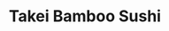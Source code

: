 ---
layout: place
title: "Takei Bamboo Sushi"
permalink: /new-jersey/wayne/takei-bamboo-sushi.html
stateAbbr: NJ
stateName: New Jersey
cityName: Wayne
seo:
  name: "Takei Bamboo Sushi"
  type: Restaurant
  links: http://bambootakeisushi.com/
description: "Looking for sushi in Wayne, New Jersey? Check out Takei Bamboo Sushi for a delightful Japanese dining experience. Enjoy a variety of sushi and other dishes i..."
place_id: ChIJjxhRc9UDw4kRqD55tRyxGQc
photos:
  - name: >-
      places/ChIJjxhRc9UDw4kRqD55tRyxGQc/photos/AeeoHcKnBddBk500NxHxvaazqzKxacZjVVaPpKCl6gaQzjjZuhcz23S6xn0V2JBJp80xyilAuzAk4biRMirx7a3RJO2iXdYOLpj0e3yrjf-qYYdyJgTRwOG0IxqDd1NYdvjv3RGitpt2YU2f6W9vG0FJG_0V2vvviV4wLBbzZ-l4JJ4XzDhF8BaBw46jQK3KZKh3ZFJ6tIBHqr10YBrKJ2Nk9j932U0wre4TXELr5xfh1eIWV-aMyWfL4DF-wwHVMWlAO48XPtjjAGyLTcQ_-AOQNEMZO3-FjQhYAaPUqt1zDmSaDq9bWrkdfv3UUIi9Nu0P5vXpeYa7CmX_oVwn_zH_nt6prfz20cOcfOzGLLfubR_t7XvPx_2abz-elniCIFEoGp5yp2huzOGZrEW2v2L4AAhtvOK7PsCgYj6J1G6LhaQ
    widthPx: 3024
    heightPx: 4032
    authorAttributions:
      - displayName: Kimberly Tuano
        uri: https://maps.google.com/maps/contrib/117614937536761983072
        photoUri: >-
          https://lh3.googleusercontent.com/a-/ALV-UjWBqtCqIkmzz8lmA5-jHgh5GoeccHbNZKguerANVwwmRfu8RyskaA=s100-p-k-no-mo
    flagContentUri: >-
      https://www.google.com/local/imagery/report/?cb_client=maps_api_places.places_api&image_key=!1e10!2sCIHM0ogKEICAgIDr4Ja6aw&hl=en-US
    googleMapsUri: >-
      https://www.google.com/maps/place//data=!3m4!1e2!3m2!1sCIHM0ogKEICAgIDr4Ja6aw!2e10!4m2!3m1!1s0x89c303d57351188f:0x719b11cb5793ea8
  - name: >-
      places/ChIJjxhRc9UDw4kRqD55tRyxGQc/photos/AeeoHcI7yzPZE_6x5pvaYFoMPIM4-FS--8xXiV3Jrib0aLB-0sYukfDwrZ6pbRFPBv86a5VebFmEV1VwViuZ_pidxI5ZD_DaDTV-tsqAp28nKV_Rkt9X5tlJ_hbdIq7K7nGs71TB4G7SEeHNEr-z3JrHZbU_hpXDtXHEA3LAFGURXVByUpfcNi5-sgpoTd-xTaON1jV3wT_dnyycGpIvs9MZzUXN4VsVqPqIjGsdSDAhatGf5p5w5ana0JLSBAIqIrW6Bt0tJOI0-7DdR9TSwcbuwaVAbZTpJU60Nc5ypAnacsWXr2jOe9TrBUi48akoItH5mxUoiqg2l-UQRs0weIH_DpljQKD3O2JzpmQ720ZdpH_30eFZPC51sVNDRScC-Rfv2rpi9x8tDb1LjefK3dnCo-RGdzVZq-IZsUHcLusA5cmZOq-t
    widthPx: 4032
    heightPx: 1960
    authorAttributions:
      - displayName: Hae Kim
        uri: https://maps.google.com/maps/contrib/107121422858289789450
        photoUri: >-
          https://lh3.googleusercontent.com/a-/ALV-UjVcYGhKSmmrjK_kp3G0gSzMhHDX-nV9dDZn6KUXBfgS5ZdQNfOATA=s100-p-k-no-mo
    flagContentUri: >-
      https://www.google.com/local/imagery/report/?cb_client=maps_api_places.places_api&image_key=!1e10!2sCIHM0ogKEICAgID4mtHklAE&hl=en-US
    googleMapsUri: >-
      https://www.google.com/maps/place//data=!3m4!1e2!3m2!1sCIHM0ogKEICAgID4mtHklAE!2e10!4m2!3m1!1s0x89c303d57351188f:0x719b11cb5793ea8
  - name: >-
      places/ChIJjxhRc9UDw4kRqD55tRyxGQc/photos/AeeoHcK9Nb5Yx_3itUpTk8yX7F4DFcDs4m6S9YJO-x_U1--KHzWKXZmehefmuw8Jeg-Hnh8vITKTiL4JTAsZL8C2okguo-bgtoNBG9ZcvT6FZsbgwoPxXLOtu-dFG0esH6syaUXaSsZh6EZ9bxXHWg4A5CRvpYeOoXy-vwOkty14dnJDzyM7TqPUTB13mte8_rZChEnjzn0xlGh-saal7d2blqJ78lj2DzwVYYcSe1kQcFYaS8cajnKqkMqT657gME0IgPqU90ZcRAD8AfySHNcfUZ4vjsHrNkTRV44ih8N-xsR6VUmxuuXIpCjWXPtmZj5m_adrGFr-bQEiO1oPBEXzA56LfMKGUVNkJriiD_Q6VFnFkX4NExl7G9BzQk4iOMd1t3SzDOHMv9S1kiqKaPH3MaS6Ss28TDUFU3-t8Jxdy9zuk1L8
    widthPx: 3024
    heightPx: 4032
    authorAttributions:
      - displayName: Kimberly Tuano
        uri: https://maps.google.com/maps/contrib/117614937536761983072
        photoUri: >-
          https://lh3.googleusercontent.com/a-/ALV-UjWBqtCqIkmzz8lmA5-jHgh5GoeccHbNZKguerANVwwmRfu8RyskaA=s100-p-k-no-mo
    flagContentUri: >-
      https://www.google.com/local/imagery/report/?cb_client=maps_api_places.places_api&image_key=!1e10!2sCIHM0ogKEICAgIDr4Ja66wE&hl=en-US
    googleMapsUri: >-
      https://www.google.com/maps/place//data=!3m4!1e2!3m2!1sCIHM0ogKEICAgIDr4Ja66wE!2e10!4m2!3m1!1s0x89c303d57351188f:0x719b11cb5793ea8
  - name: >-
      places/ChIJjxhRc9UDw4kRqD55tRyxGQc/photos/AeeoHcJDhDklaaYsx66rs1-XCAR-B8gvn73dXKnK2LBeESpanhrHtb7y8lxQrwNGY7HWdfuiLLiL2OMl75f5Gr6QW0oI0oMQRXCM4d8oo30NwqaHq09rRGwr3KRFvZCPCJc0LtTzjKCmFpXVXKLynGTcF-pnETmMFRplGj1WiYBoiSlqaJQEiVrNBpCIcWfcfydgOqYWS3LP_uQwrW_4-z_ywtiHkGOG7sMQnpxXA2FSN4t-nm9x6oi3BB2XhkxflZ-h-9yOFxpxQXqTJaSVFkPJ5QibwCW4Eg4CPjYLhXg_ny9ZIds2w6yFk5ZlXgLGPhnCEFOCU8Ot1C_vGVs0BjUpxGKlI9BOoCTLOpiifRDwhTR1TGBsSNFud_-8YZf-fRkscnFo2y_Q6DkIQ2X_0pjju-huh3lxLHmMWOzmegqWtSX6ZA
    widthPx: 4000
    heightPx: 3000
    authorAttributions:
      - displayName: Hector Alvarez
        uri: https://maps.google.com/maps/contrib/106977259794674462778
        photoUri: >-
          https://lh3.googleusercontent.com/a-/ALV-UjXK4XMRM84c7ONf37GeOZoVHrPGHeOQbQQglEo1ecFjbWoe1Ui1=s100-p-k-no-mo
    flagContentUri: >-
      https://www.google.com/local/imagery/report/?cb_client=maps_api_places.places_api&image_key=!1e10!2sCIHM0ogKEICAgICek53pEQ&hl=en-US
    googleMapsUri: >-
      https://www.google.com/maps/place//data=!3m4!1e2!3m2!1sCIHM0ogKEICAgICek53pEQ!2e10!4m2!3m1!1s0x89c303d57351188f:0x719b11cb5793ea8
  - name: >-
      places/ChIJjxhRc9UDw4kRqD55tRyxGQc/photos/AeeoHcKVlV71CTv0bakNpxTzt4y_21yYRF4DiqT0hqnbahMTyD34nu2mQzFA0ujFS07nR7YHQr_ivEv0nFTErZEuX4xu-JBUd1XuSJoGCrAlQcvhMN9aR--BxTDBEwWaGM5rYDXTNPu63qlVYWLdTuwQg7ws906tXBBYzaMoYnlV4PCknEKMuuH5RucgXIUexZ4-cLoc-dSpqCQ52ARRROzOWigqZ2-qzvd3yfGJyoilPPQB8gbYq0FtmSKm4J4RZeHsgqW-oECZzZ38R6CnbrOtKUo4bxYEt3Iefa-Llc0N6earJEDApQWFKoX4aSpiLUBlKuwTZ7U7Of4Ypn434ON5hsMBaRpa-VyzKfN9Zp6a4vLD3x-R9yUuFYVmOjiHC99i8OL7klom_6RElKgY0GVU2J37ESMFlTppICnRqjuB2NLSt94
    widthPx: 4000
    heightPx: 3000
    authorAttributions:
      - displayName: Hector Alvarez
        uri: https://maps.google.com/maps/contrib/106977259794674462778
        photoUri: >-
          https://lh3.googleusercontent.com/a-/ALV-UjXK4XMRM84c7ONf37GeOZoVHrPGHeOQbQQglEo1ecFjbWoe1Ui1=s100-p-k-no-mo
    flagContentUri: >-
      https://www.google.com/local/imagery/report/?cb_client=maps_api_places.places_api&image_key=!1e10!2sCIHM0ogKEICAgICek53pkQE&hl=en-US
    googleMapsUri: >-
      https://www.google.com/maps/place//data=!3m4!1e2!3m2!1sCIHM0ogKEICAgICek53pkQE!2e10!4m2!3m1!1s0x89c303d57351188f:0x719b11cb5793ea8
  - name: >-
      places/ChIJjxhRc9UDw4kRqD55tRyxGQc/photos/AeeoHcKVc60xPPCk8Om1MFz_tpUu1XFj107toWF_mT61aB-YdDaM6LCnHIc_lVOfPr8G7hJXpiWFYl-8Ti34GdVS7ME1kxDMemA4B2QNUnxUR28VeCe7AJTXUa2uuyPhilpySNvcOToOyfcQn7czd-seGEvWoJPHBH_MT9xPSM9j9xJVEpgIGg0CmpA_yjlrxPsjYjNJ6ye50hVM6aPA6oA2GPTv10zuKzNQD1L4LQkQxsmPfAvtAPxe0cRu0ap-Y7DcIg267fmokc0w8H1R4AXniYYqnUdmC9QWnhLhs4Yr2Va9qvaSAWoaE4jWx9OUyOozsWY8EZKu_teFNZwdPSwmihcqTbWyjPSODe8MH9x_WOwexB_n1mxWDgDGlNi-mMfy2LnWCvlxS7E3R5pS6UCpM-GswawakCom4DRN7stXZj2AC0A
    widthPx: 1242
    heightPx: 917
    authorAttributions:
      - displayName: Frank Ammirata
        uri: https://maps.google.com/maps/contrib/114933999429833835958
        photoUri: >-
          https://lh3.googleusercontent.com/a/ACg8ocKXmjQhx_eG9vDEgVJ3--NhTwRMgqQhA2pQyJHLRFho_mp0vQ=s100-p-k-no-mo
    flagContentUri: >-
      https://www.google.com/local/imagery/report/?cb_client=maps_api_places.places_api&image_key=!1e10!2sCIHM0ogKEICAgICB1dP6sgE&hl=en-US
    googleMapsUri: >-
      https://www.google.com/maps/place//data=!3m4!1e2!3m2!1sCIHM0ogKEICAgICB1dP6sgE!2e10!4m2!3m1!1s0x89c303d57351188f:0x719b11cb5793ea8
  - name: >-
      places/ChIJjxhRc9UDw4kRqD55tRyxGQc/photos/AeeoHcLmwM-E1Z0gSeTcrdTUuWG2aU7xOtG2W9aVmRfOnLqpgz_V3MCmHpUvjZLDfwhIXNwQzZ4Pow4J1ymGsNFPeVJTg2mpzPb_hRyJe0lGFFimlK3iDTaGglryHb5gAgNJO3JxMb9w5Cea8ZmIgyNx_vjOBwWIZsao_Lww8cSy5DGKngTljCsmEkJHoKcE-_lYNlIXzeD3HQ-sWWbuWZSMQv-rMFbFY3JhlwLmckVTL1aMdQPePYTIx27ZzcjlfrCs3CZjSW2zUJUmZhoA4LbsUfc2RsSaAChocHqxIGmcI_9dBDNe1Chs7-GGHexa40ynIVpVwmKpGTn4bK32oSk62Pr23DGIUEpWKidOK3uUKKhwYgT1MPkUeUN5kzUU4QIcRjnS3dwsgmKwPJ-S7h03is9pcig1-M9f5MCjbgwxKbgvK4M
    widthPx: 4032
    heightPx: 3024
    authorAttributions:
      - displayName: Kimberly Tuano
        uri: https://maps.google.com/maps/contrib/117614937536761983072
        photoUri: >-
          https://lh3.googleusercontent.com/a-/ALV-UjWBqtCqIkmzz8lmA5-jHgh5GoeccHbNZKguerANVwwmRfu8RyskaA=s100-p-k-no-mo
    flagContentUri: >-
      https://www.google.com/local/imagery/report/?cb_client=maps_api_places.places_api&image_key=!1e10!2sCIHM0ogKEICAgIDr4Ja6qwE&hl=en-US
    googleMapsUri: >-
      https://www.google.com/maps/place//data=!3m4!1e2!3m2!1sCIHM0ogKEICAgIDr4Ja6qwE!2e10!4m2!3m1!1s0x89c303d57351188f:0x719b11cb5793ea8
  - name: >-
      places/ChIJjxhRc9UDw4kRqD55tRyxGQc/photos/AeeoHcJowR6XcCjoSiEvFpJ7mrQfxp64YS52JPqoM7_fyS5upHCAGV5fsnu_xuw4hLzyny4PcO2r2kk_rg0gS8FQd4D9ZqUBOmC3cD6R4-GRT9Ts84QKsEFGXQMrEJLtq0ZHndOJscej926-sjYWxmGw9xDfFD8Gs8q7bwbpjWYz7UgwKA2UfqAZGiK1slIWDsT32W9kLRjWKxBiJkd2ThTsAqDLuuA9j9g9nWEpaBa5rKmZCbFh7ge1SRaivil_AcH8QAMaI7p3fjbGjOOZMyrcJvqb882nSEJ8U-bhv__BLRW7h9q2fenv6t4PmDjQmczSKtYJsPjwrM-PVZ05BDvWHoy_SZX0rAyRGK4R8-ISe_8ocIilxCKMh0GXvskE2R43yd8ZfA_YhVrSFg37jdd1I2A5YfdfFsaFUhNu0or5qm8
    widthPx: 1600
    heightPx: 900
    authorAttributions:
      - displayName: Girthlin
        uri: https://maps.google.com/maps/contrib/101169753682194706113
        photoUri: >-
          https://lh3.googleusercontent.com/a-/ALV-UjVAYWKicQwGNJdwrFYjWGJhn47v9C0CMk9TAf7__s0wst6ZpcNB=s100-p-k-no-mo
    flagContentUri: >-
      https://www.google.com/local/imagery/report/?cb_client=maps_api_places.places_api&image_key=!1e10!2sCIHM0ogKEICAgICExcKTeg&hl=en-US
    googleMapsUri: >-
      https://www.google.com/maps/place//data=!3m4!1e2!3m2!1sCIHM0ogKEICAgICExcKTeg!2e10!4m2!3m1!1s0x89c303d57351188f:0x719b11cb5793ea8
  - name: >-
      places/ChIJjxhRc9UDw4kRqD55tRyxGQc/photos/AeeoHcIY3UDKqiIhhUqgUL3dzxszZudenzEC3TD86ArP-Ak85HcBmyoFQpIbQUkXQEHRitWN4rkm12nILqmWASpaSkvvPaBV2JUSD98zsNfpF2X_0jCiUQq92SrH6nXSFXfplBKFt-j7xzwSTiaFIBhkiWAMXG3f58cQFsY9W8ML_sLFzLQvmDkGG2KYDTgS5Mxogwp71IVvtgrIitF-22Rz1CkvBzUpG8cbxatQcye34R73OF_dDGAHIMEDHWpw90Vk6fUnW5QEpF5rtXRwGe3_sOaP2VOcYNGHYv3ZCFuPpQ0L8gbGeSlANpvrG9xe6nCl5n9pHtVvuHLUggCMy95np8BRRtiWcobrHHj8AWukOl2IOdqAetHd8nGGaAXPTuCBXCOKFXi0D1Q467hCQt7WpQl7P2EfiQGX2Yrt80QQvh-O438q
    widthPx: 4000
    heightPx: 3000
    authorAttributions:
      - displayName: Hector Alvarez
        uri: https://maps.google.com/maps/contrib/106977259794674462778
        photoUri: >-
          https://lh3.googleusercontent.com/a-/ALV-UjXK4XMRM84c7ONf37GeOZoVHrPGHeOQbQQglEo1ecFjbWoe1Ui1=s100-p-k-no-mo
    flagContentUri: >-
      https://www.google.com/local/imagery/report/?cb_client=maps_api_places.places_api&image_key=!1e10!2sCIHM0ogKEICAgICek53p4QE&hl=en-US
    googleMapsUri: >-
      https://www.google.com/maps/place//data=!3m4!1e2!3m2!1sCIHM0ogKEICAgICek53p4QE!2e10!4m2!3m1!1s0x89c303d57351188f:0x719b11cb5793ea8
  - name: >-
      places/ChIJjxhRc9UDw4kRqD55tRyxGQc/photos/AeeoHcI7vptZP_qtoiZeJHKL-6qqkCF_0PBrs5JAmStXdpTxkdlUyT0Lx__61d8Q9ZBKHIG4773ls6ZpbWizROohiQjRMozS_KW_E2rw4h8IsxgNTAqfUwUz0a5z7usP8am45QdN9qay6ENPtazgC3sE_M3lWyvmrwhPl9oPHsy6Y6eLJiDgTDS9JqkQYD6lSLnD8Dfijjm6oLpvW5P7a1rKdmlsBbgRxmRg66BJQWneXI4mU27kN49_OiNZNcNUyhAjtUWq2O7mfYm_P8c_wz8VjWmsTvMiH5BftMC1hcyLeaOHb_5oE4-jHkurmo5HTtd78bSImZzUI6thKc96l-W8KptdPXc_y4Bi4WC_yaYtvBKYtabui0byt409fER5IBJLu9vISzhiotQw9HYFvtDT_OyzbrEsv90JHN_f86fbCE_pmxQ-
    widthPx: 1600
    heightPx: 900
    authorAttributions:
      - displayName: Girthlin
        uri: https://maps.google.com/maps/contrib/101169753682194706113
        photoUri: >-
          https://lh3.googleusercontent.com/a-/ALV-UjVAYWKicQwGNJdwrFYjWGJhn47v9C0CMk9TAf7__s0wst6ZpcNB=s100-p-k-no-mo
    flagContentUri: >-
      https://www.google.com/local/imagery/report/?cb_client=maps_api_places.places_api&image_key=!1e10!2sCIHM0ogKEICAgICExbKZ7AE&hl=en-US
    googleMapsUri: >-
      https://www.google.com/maps/place//data=!3m4!1e2!3m2!1sCIHM0ogKEICAgICExbKZ7AE!2e10!4m2!3m1!1s0x89c303d57351188f:0x719b11cb5793ea8
address: 142 US-202, Wayne, NJ 07470, USA
street: 142 US-202
city: Wayne
state: NJ
zip: '07470'
country: USA
neighborhood: null
latitude: '40.915025'
longitude: '-74.266724'
accessibility_options:
  wheelchairAccessibleParking: true
  wheelchairAccessibleEntrance: true
  wheelchairAccessibleRestroom: true
  wheelchairAccessibleSeating: true
business_status: OPERATIONAL
name: Takei Bamboo Sushi
google_maps_links:
  directionsUri: >-
    https://www.google.com/maps/dir//''/data=!4m7!4m6!1m1!4e2!1m2!1m1!1s0x89c303d57351188f:0x719b11cb5793ea8!3e0
  placeUri: https://maps.google.com/?cid=511634769545084584
  writeAReviewUri: >-
    https://www.google.com/maps/place//data=!4m3!3m2!1s0x89c303d57351188f:0x719b11cb5793ea8!12e1
  reviewsUri: >-
    https://www.google.com/maps/place//data=!4m4!3m3!1s0x89c303d57351188f:0x719b11cb5793ea8!9m1!1b1
  photosUri: >-
    https://www.google.com/maps/place//data=!4m3!3m2!1s0x89c303d57351188f:0x719b11cb5793ea8!10e5
primary_type: Sushi Restaurant
opening_hours:
  regular: null
  current: null
secondary_opening_hours:
  regular:
    weekdayDescriptions: null
    type: null
  current:
    weekdayDescriptions: null
    type: null
phone: (973) 997-8852
price_level: null
price_range: $20 &ndash; $30
rating: '4.6'
rating_count: 121
website: http://bambootakeisushi.com/
reviews:
  - name: >-
      places/ChIJjxhRc9UDw4kRqD55tRyxGQc/reviews/ChZDSUhNMG9nS0VJQ0FnSURyNEphNmN3EAE
    relativePublishTimeDescription: 9 months ago
    rating: 4
    text:
      text: >-
        pretty decent and good sushi spot. My local sushi place is closed on
        Tuesdays so im glad Takei is open those days.


        First visit and i didnt expect inside to be spacious. Its pretty clean
        and well kempt too. Took about 30mins to get order ready for pickup but
        understandable since i didnt really see a lot of staff.


        Sushi was fresh and tasted pretty good. We had the Takei special but I
        feel like ive tried those before (from other places) so wasnt really
        surprised. I was looking for something new or creative so im hoping to
        try more from the menu especially from the specials. Place has been here
        for a long time and for good reason. Glad I gave it a go!
      languageCode: en
    originalText:
      text: >-
        pretty decent and good sushi spot. My local sushi place is closed on
        Tuesdays so im glad Takei is open those days.


        First visit and i didnt expect inside to be spacious. Its pretty clean
        and well kempt too. Took about 30mins to get order ready for pickup but
        understandable since i didnt really see a lot of staff.


        Sushi was fresh and tasted pretty good. We had the Takei special but I
        feel like ive tried those before (from other places) so wasnt really
        surprised. I was looking for something new or creative so im hoping to
        try more from the menu especially from the specials. Place has been here
        for a long time and for good reason. Glad I gave it a go!
      languageCode: en
    authorAttribution:
      displayName: Kimberly Tuano
      uri: https://www.google.com/maps/contrib/117614937536761983072/reviews
      photoUri: >-
        https://lh3.googleusercontent.com/a-/ALV-UjWBqtCqIkmzz8lmA5-jHgh5GoeccHbNZKguerANVwwmRfu8RyskaA=s128-c0x00000000-cc-rp-mo-ba6
    publishTime: '2024-07-13T03:15:20.060725Z'
    flagContentUri: >-
      https://www.google.com/local/review/rap/report?postId=ChZDSUhNMG9nS0VJQ0FnSURyNEphNmN3EAE&d=17924085&t=1
    googleMapsUri: >-
      https://www.google.com/maps/reviews/data=!4m6!14m5!1m4!2m3!1sChZDSUhNMG9nS0VJQ0FnSURyNEphNmN3EAE!2m1!1s0x89c303d57351188f:0x719b11cb5793ea8
  - name: >-
      places/ChIJjxhRc9UDw4kRqD55tRyxGQc/reviews/ChdDSUhNMG9nS0VJQ0FnSURGc29IeXJnRRAB
    relativePublishTimeDescription: 9 months ago
    rating: 5
    text:
      text: >-
        Accidentally found this spot, turned out to be the best experience!


        Service here 10/10

        Had an amazing time

        *Special thanks to the chef for being so considerate and making a roll
        with cooked salmon for my mom. She doesn’t like eating raw fish.


        Definitely my new go to spot in NJ 🥰
      languageCode: en
    originalText:
      text: >-
        Accidentally found this spot, turned out to be the best experience!


        Service here 10/10

        Had an amazing time

        *Special thanks to the chef for being so considerate and making a roll
        with cooked salmon for my mom. She doesn’t like eating raw fish.


        Definitely my new go to spot in NJ 🥰
      languageCode: en
    authorAttribution:
      displayName: Ting Liu
      uri: https://www.google.com/maps/contrib/111365077158907091904/reviews
      photoUri: >-
        https://lh3.googleusercontent.com/a-/ALV-UjXn2S7dLb1LgKr9q80pZdgNK8-bfTN8nFEjV3YcYrXEYOpnGaY=s128-c0x00000000-cc-rp-mo-ba2
    publishTime: '2024-07-04T19:40:47.733568Z'
    flagContentUri: >-
      https://www.google.com/local/review/rap/report?postId=ChdDSUhNMG9nS0VJQ0FnSURGc29IeXJnRRAB&d=17924085&t=1
    googleMapsUri: >-
      https://www.google.com/maps/reviews/data=!4m6!14m5!1m4!2m3!1sChdDSUhNMG9nS0VJQ0FnSURGc29IeXJnRRAB!2m1!1s0x89c303d57351188f:0x719b11cb5793ea8
  - name: >-
      places/ChIJjxhRc9UDw4kRqD55tRyxGQc/reviews/ChZDSUhNMG9nS0VJQ0FnSUNlazUyeUNREAE
    relativePublishTimeDescription: 2 years ago
    rating: 5
    text:
      text: >-
        I love this place. Been here twice as of 9/22/22. It’s sorda like a
        hidden little gem. Located in a small plaza and there’s always parking.
        It’s super low key, very clean, sweet and cozy. The service is fast and
        the food is delicious. I already have my “ top sushi spots”  that I
        adore  in NJ but this one is now added to the list ♥️.
      languageCode: en
    originalText:
      text: >-
        I love this place. Been here twice as of 9/22/22. It’s sorda like a
        hidden little gem. Located in a small plaza and there’s always parking.
        It’s super low key, very clean, sweet and cozy. The service is fast and
        the food is delicious. I already have my “ top sushi spots”  that I
        adore  in NJ but this one is now added to the list ♥️.
      languageCode: en
    authorAttribution:
      displayName: Layla Perdomo
      uri: https://www.google.com/maps/contrib/111539103951987199058/reviews
      photoUri: >-
        https://lh3.googleusercontent.com/a-/ALV-UjUIVRsIy2LeGj7hRAkdp_6qxoZaGW593QTVeHBsP9iTEUK6XXMqmg=s128-c0x00000000-cc-rp-mo-ba4
    publishTime: '2022-09-22T22:23:55.807803Z'
    flagContentUri: >-
      https://www.google.com/local/review/rap/report?postId=ChZDSUhNMG9nS0VJQ0FnSUNlazUyeUNREAE&d=17924085&t=1
    googleMapsUri: >-
      https://www.google.com/maps/reviews/data=!4m6!14m5!1m4!2m3!1sChZDSUhNMG9nS0VJQ0FnSUNlazUyeUNREAE!2m1!1s0x89c303d57351188f:0x719b11cb5793ea8
  - name: >-
      places/ChIJjxhRc9UDw4kRqD55tRyxGQc/reviews/ChZDSUhNMG9nS0VJQ0FnSUNSNUtIWmFnEAE
    relativePublishTimeDescription: 2 years ago
    rating: 5
    text:
      text: >-
        Great traditional Japanese spot with first-class service. Was shocking
        find we found randomly. All the fish was very fresh, sweet, not fishy at
        all. The salmon was my favorite, tender and buttery. Rolls were tight,
        well rolled. There was a surprising amount of free stuff: edamame, miso
        soup, special roll, and even free ice cream mochi with the check. I felt
        like a celebrity. It's rare to see places offering complimentary items
        much anymore. Their customer service here is on par with Japan,
        definitely coming back. I love the ceramic tea cups here also.


        I was having a really bad week. Thank you so much to this place for the
        healing happy experience. 😊
      languageCode: en
    originalText:
      text: >-
        Great traditional Japanese spot with first-class service. Was shocking
        find we found randomly. All the fish was very fresh, sweet, not fishy at
        all. The salmon was my favorite, tender and buttery. Rolls were tight,
        well rolled. There was a surprising amount of free stuff: edamame, miso
        soup, special roll, and even free ice cream mochi with the check. I felt
        like a celebrity. It's rare to see places offering complimentary items
        much anymore. Their customer service here is on par with Japan,
        definitely coming back. I love the ceramic tea cups here also.


        I was having a really bad week. Thank you so much to this place for the
        healing happy experience. 😊
      languageCode: en
    authorAttribution:
      displayName: Loni
      uri: https://www.google.com/maps/contrib/112384680069000284539/reviews
      photoUri: >-
        https://lh3.googleusercontent.com/a-/ALV-UjV5r1sSxxo70rxdhl_Nzck9kjBxKo9Xi9TjO_8UiN3WCDY7f_YpiA=s128-c0x00000000-cc-rp-mo-ba4
    publishTime: '2023-03-25T19:32:32.324649Z'
    flagContentUri: >-
      https://www.google.com/local/review/rap/report?postId=ChZDSUhNMG9nS0VJQ0FnSUNSNUtIWmFnEAE&d=17924085&t=1
    googleMapsUri: >-
      https://www.google.com/maps/reviews/data=!4m6!14m5!1m4!2m3!1sChZDSUhNMG9nS0VJQ0FnSUNSNUtIWmFnEAE!2m1!1s0x89c303d57351188f:0x719b11cb5793ea8
  - name: >-
      places/ChIJjxhRc9UDw4kRqD55tRyxGQc/reviews/ChZDSUhNMG9nS0VJQ0FnSUNCMWRQNlVnEAE
    relativePublishTimeDescription: 2 years ago
    rating: 5
    text:
      text: >-
        I’ve been coming to this wonderful place for over 15 years ! I’ve got to
        say I’ve had sushi in a long list of places. This is the place to go for
        amazing quality sushi , always fresh and beautifully prepared dishes.
        The owners are extremely friendly and professional. I LOVE this
        place!!!! Worth the hour drive I take and I crave the food here. Can’t
        wait to go back. Love you guys!
      languageCode: en
    originalText:
      text: >-
        I’ve been coming to this wonderful place for over 15 years ! I’ve got to
        say I’ve had sushi in a long list of places. This is the place to go for
        amazing quality sushi , always fresh and beautifully prepared dishes.
        The owners are extremely friendly and professional. I LOVE this
        place!!!! Worth the hour drive I take and I crave the food here. Can’t
        wait to go back. Love you guys!
      languageCode: en
    authorAttribution:
      displayName: Frank Ammirata
      uri: https://www.google.com/maps/contrib/114933999429833835958/reviews
      photoUri: >-
        https://lh3.googleusercontent.com/a/ACg8ocKXmjQhx_eG9vDEgVJ3--NhTwRMgqQhA2pQyJHLRFho_mp0vQ=s128-c0x00000000-cc-rp-mo
    publishTime: '2022-12-31T13:41:03.169961Z'
    flagContentUri: >-
      https://www.google.com/local/review/rap/report?postId=ChZDSUhNMG9nS0VJQ0FnSUNCMWRQNlVnEAE&d=17924085&t=1
    googleMapsUri: >-
      https://www.google.com/maps/reviews/data=!4m6!14m5!1m4!2m3!1sChZDSUhNMG9nS0VJQ0FnSUNCMWRQNlVnEAE!2m1!1s0x89c303d57351188f:0x719b11cb5793ea8
parking_options:
  freeParkingLot: true
  freeStreetParking: true
payment_options:
  acceptsCreditCards: true
  acceptsDebitCards: true
  acceptsCashOnly: false
  acceptsNfc: true
allow_dogs: null
curbside_pickup: null
delivery: true
dine_in: true
good_for_children: true
good_for_groups: null
good_for_sports: false
live_music: false
menu_for_children: null
outdoor_seating: false
reservable: true
restroom: true
serves_beer: false
serves_breakfast: false
serves_brunch: false
serves_cocktails: false
serves_coffee: null
serves_dinner: true
serves_dessert: true
serves_lunch: true
serves_vegetarian_food: null
serves_wine: false
takeout: true
summary: null

---